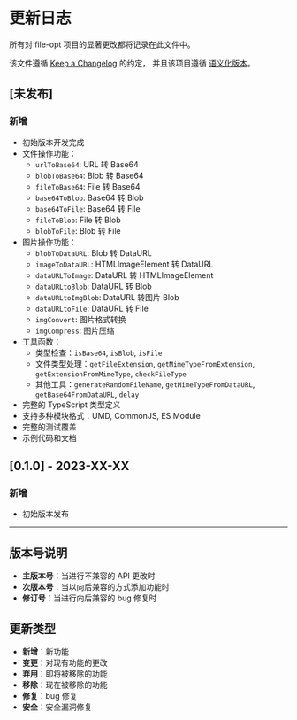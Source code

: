 # 更新日志

所有对 file-opt 项目的显著更改都将记录在此文件中。

该文件遵循 [Keep a Changelog](https://keepachangelog.com/zh-CN/1.0.0/) 的约定，
并且该项目遵循 [语义化版本](https://semver.org/lang/zh-CN/spec/v2.0.0.html)。

## [未发布]

### 新增
- 初始版本开发完成
- 文件操作功能：
  - `urlToBase64`: URL 转 Base64
  - `blobToBase64`: Blob 转 Base64
  - `fileToBase64`: File 转 Base64
  - `base64ToBlob`: Base64 转 Blob
  - `base64ToFile`: Base64 转 File
  - `fileToBlob`: File 转 Blob
  - `blobToFile`: Blob 转 File
- 图片操作功能：
  - `blobToDataURL`: Blob 转 DataURL
  - `imageToDataURL`: HTMLImageElement 转 DataURL
  - `dataURLToImage`: DataURL 转 HTMLImageElement
  - `dataURLtoBlob`: DataURL 转 Blob
  - `dataURLtoImgBlob`: DataURL 转图片 Blob
  - `dataURLtoFile`: DataURL 转 File
  - `imgConvert`: 图片格式转换
  - `imgCompress`: 图片压缩
- 工具函数：
  - 类型检查：`isBase64`, `isBlob`, `isFile`
  - 文件类型处理：`getFileExtension`, `getMimeTypeFromExtension`, `getExtensionFromMimeType`, `checkFileType`
  - 其他工具：`generateRandomFileName`, `getMimeTypeFromDataURL`, `getBase64FromDataURL`, `delay`
- 完整的 TypeScript 类型定义
- 支持多种模块格式：UMD, CommonJS, ES Module
- 完整的测试覆盖
- 示例代码和文档

## [0.1.0] - 2023-XX-XX

### 新增
- 初始版本发布

---

## 版本号说明

- **主版本号**：当进行不兼容的 API 更改时
- **次版本号**：当以向后兼容的方式添加功能时
- **修订号**：当进行向后兼容的 bug 修复时

## 更新类型

- **新增**：新功能
- **变更**：对现有功能的更改
- **弃用**：即将被移除的功能
- **移除**：现在被移除的功能
- **修复**：bug 修复
- **安全**：安全漏洞修复